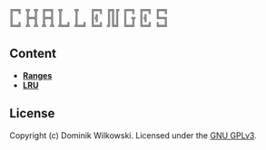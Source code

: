 ```
╔═╗ ╦ ╦ ╔═╗ ╦   ╦   ╔═╗ ╔╗╔ ╔═╗ ╔═╗ ╔═╗
║   ╠═╣ ╠═╣ ║   ║   ║╣  ║║║ ║ ╦ ║╣  ╚═╗
╚═╝ ╩ ╩ ╩ ╩ ╩═╝ ╩═╝ ╚═╝ ╝╚╝ ╚═╝ ╚═╝ ╚═╝
```

## Content

- [**Ranges**](./ranges)
- [**LRU**](./lru)

## License
Copyright (c) Dominik Wilkowski.
Licensed under the [GNU GPLv3](https://github.com/dominikwilkowski/challenges/blob/main/LICENSE).
